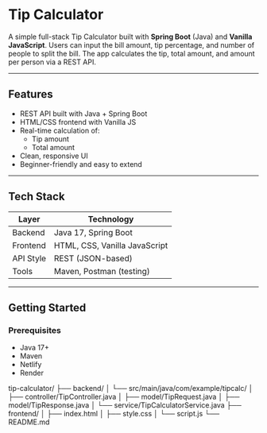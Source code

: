 
# Tip Calculator

A simple full-stack Tip Calculator built with **Spring Boot** (Java) and **Vanilla JavaScript**. Users can input the bill amount, tip percentage, and number of people to split the bill. The app calculates the tip, total amount, and amount per person via a REST API.

---

## Features

- REST API built with Java + Spring Boot
- HTML/CSS frontend with Vanilla JS
- Real-time calculation of:
  - Tip amount
  - Total amount
- Clean, responsive UI
- Beginner-friendly and easy to extend

---

## Tech Stack

| Layer     | Technology         |
|-----------|--------------------|
| Backend   | Java 17, Spring Boot |
| Frontend  | HTML, CSS, Vanilla JavaScript |
| API Style | REST (JSON-based) |
| Tools     | Maven, Postman (testing) |

---

## Getting Started

### Prerequisites

- Java 17+
- Maven
- Netlify
- Render

tip-calculator/
├── backend/
│   └── src/main/java/com/example/tipcalc/
│       ├── controller/TipController.java
│       ├── model/TipRequest.java
│       ├── model/TipResponse.java
│       └── service/TipCalculatorService.java
├── frontend/
│   ├── index.html
│   ├── style.css
│   └── script.js
└── README.md